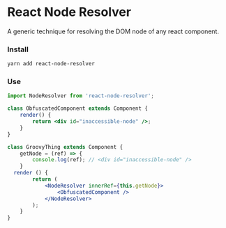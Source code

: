 # React Node Resolver

A generic technique for resolving the DOM node of any react component.

### Install

```bash
yarn add react-node-resolver
```

### Use

```jsx
import NodeResolver from 'react-node-resolver';

class ObfuscatedComponent extends Component {
	render() {
		return <div id="inaccessible-node" />;
	}
}

class GroovyThing extends Component {
	getNode = (ref) => {
		console.log(ref); // <div id="inaccessible-node" />
	}
  render () {
		return (
			<NodeResolver innerRef={this.getNode}>
				<ObfuscatedComponent />
			</NodeResolver>
		);
	}
}
```
